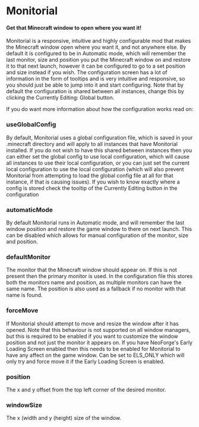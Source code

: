 # Monitorial
#### Get that Minecraft window to open where you want it!


Monitorial is a responsive, intuitive and highly configurable mod that makes the Minecraft window open where you want it, and not anywhere else. By default it is configured to be in Automatic mode, which will remember the last monitor, size and position you put the Minecraft window on and restore it to that next launch, however it can be configured to go to a set position and size instead if you wish. The configuration screen has a lot of information in the form of tooltips and is very intuitive and responsive, so you should just be able to jump into it and start configuring. Note that by default the configuration is shared between all instances, change this by clicking the Currently Editing: Global button.


If you do want more information about how the configuration works read on:


### useGlobalConfig
  By default, Monitorial uses a global configuration file, which is saved in your .minecraft directory and will apply to all instances that have Monitorial installed. If you do not wish to have this shared between instances then you can either set the global config to use local configuration, which will cause all instances to use their local configuration, or you can just set the current local configuration to use the local configuration (which will also prevent Monitorial from attempting to load the global config file at all for that instance, if that is causing issues). If you wish to know exactly where a config is stored check the tooltip of the Currently Editing button in the configuration
### automaticMode
  By default Monitorial runs in Automatic mode, and will remember the last window position and restore the game window to there on next launch. This can be disabled which allows for manual configuration of the monitor, size and position.
### defaultMonitor
  The monitor that the Minecraft window should appear on. If this is not present then the primary monitor is used. In the configuration file this stores both the monitors name and position, as multiple monitors can have the same name. The position is also used as a fallback if no monitor with that name is found.
### forceMove
  If Monitorial should attempt to move and resize the window after it has opened. Note that this behaviour is not supported on all window managers, but this is required to be enabled if you want to customize the window position and not just the monitor it appears on. If you have NeoForge's Early Loading Screen enabled then this needs to be enabled for Monitorial to have any affect on the game window. Can be set to ELS_ONLY which will only try and force move it if the Early Loading Screen is enabled.
### position
  The x and y offset from the top left corner of the desired monitor.
### windowSize
  The x (width and y (height) size of the window.
